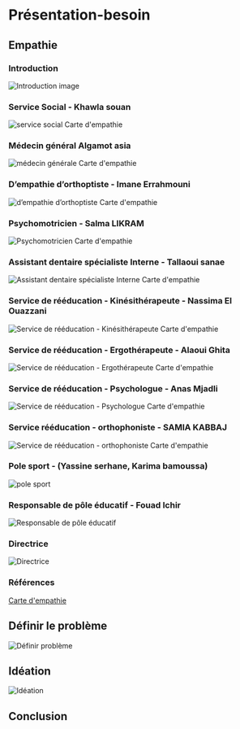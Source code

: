 # Présentation-besoin

## Empathie

### Introduction 

![Introduction image](./images/Introduction.jpg)
### Service Social - Khawla souan 
![service social Carte d'empathie](./images/service-social.png)

### Médecin général Algamot asia
![médecin générale Carte d'empathie](./images/médecin-générale.png)

### D’empathie d’orthoptiste - Imane Errahmouni
![d’empathie d’orthoptiste Carte d'empathie](./images/d’empathie-d’orthoptiste.png)

### Psychomotricien - Salma LIKRAM
![Psychomotricien Carte d'empathie](./images/Psychomotricien.png)

### Assistant dentaire spécialiste Interne - Tallaoui sanae
![Assistant dentaire spécialiste Interne Carte d'empathie](./images/assistant-dentaire-spécialiste-Interne.png)

### Service de rééducation - Kinésithérapeute - Nassima El Ouazzani
![Service de rééducation - Kinésithérapeute  Carte d'empathie](./images/Service-de-rééducation-Kinésithérapeute.png)

### Service de rééducation - Ergothérapeute - Alaoui Ghita
![Service de rééducation - Ergothérapeute Carte d'empathie](./images/Servicederééducation-Ergothérapeute.png)

### Service de rééducation - Psychologue - Anas Mjadli
![Service de rééducation - Psychologue Carte d'empathie](./images/Service-de-rééducation-Psychologue.png)

### Service rééducation - orthophoniste - SAMIA KABBAJ 
![Service de rééducation - orthophoniste Carte d'empathie](./images/Service%20rééducation-orthophoniste.png)

### Pole sport - (Yassine serhane, Karima bamoussa)
![pole sport](./images/pole-sport.png)

### Responsable de pôle éducatif - Fouad Ichir
![Responsable de pôle éducatif](./images/Responsable-de-pôle-éducatif.png)

### Directrice 
![Directrice](./images/Directrice.png)

### Références 
[Carte d'empathie](https://docs.google.com/presentation/d/1WkibTkxVvAtEwSUtbnktpjZTRztYOJby6Cckc1bsjlg/edit)

## Définir le problème 
![Définir problème](./images/Définir-problème.png)

## Idéation

![Idéation](./images/Idéation.png)

## Conclusion

<!-- ## Livrable
[Présentation besoin](https://docs.google.com/presentation/d/1JO4FdZtINbKK8KwLfqse33sNyntbR2VjZPWzPezoh5A/edit?usp=sharing) -->